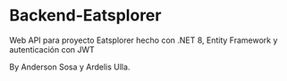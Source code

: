 # Backend-Eatsplorer

Web API para proyecto Eatsplorer hecho con .NET 8, Entity Framework y autenticación con JWT

By Anderson Sosa y Ardelis Ulla.
